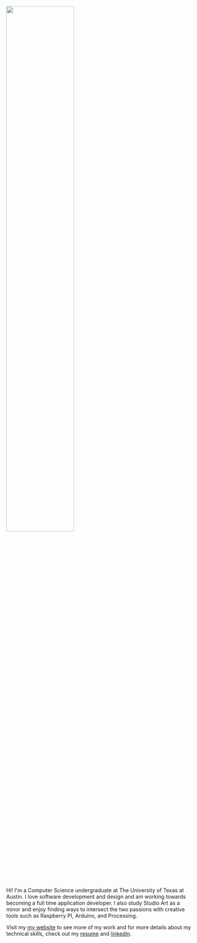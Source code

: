 <img src="https://imgur.com/fhzUgay.jpg" width=60% />

Hi! I'm a Computer Science undergraduate at The University of Texas at Austin. I love software development and design and am working towards becoming a full time application developer. I also study Studio Art as a minor and enjoy finding ways to intersect the two passions with creative tools such as Raspberry PI, Arduino, and Processing. 

Visit my [my website](https://abhi.work) to see more of my work and for more details about my technical skills, check out my [resume](https://abhi.work/1aa7ad4c5935a9bf76bb4cac9ab8affe.pdf) and [linkedin](https://www.linkedin.com/in/abhivelaga/).
